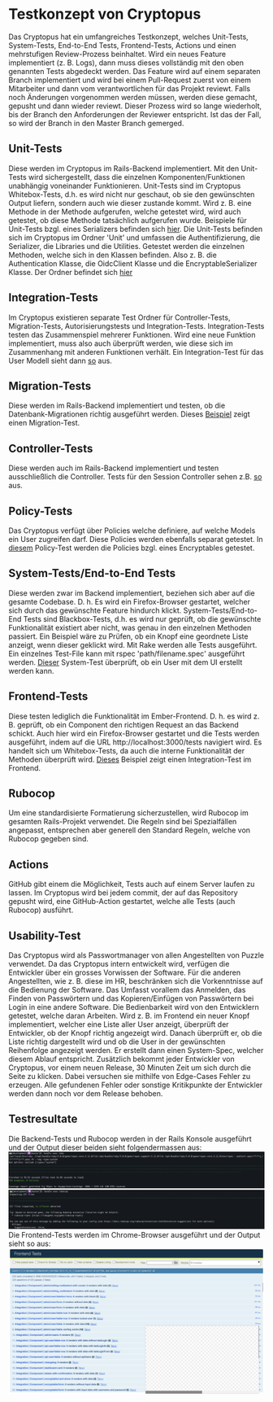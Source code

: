 # Testkonzept von Cryptopus
Das Cryptopus hat ein umfangreiches Testkonzept, welches Unit-Tests, System-Tests, End-to-End Tests, Frontend-Tests, Actions und einen mehrstufigen Review-Prozess beinhaltet.
Wird ein neues Feature implementiert (z. B. Logs), dann muss dieses vollständig mit den oben genannten Tests abgedeckt werden.
Das Feature wird auf einem separaten Branch implementiert und wird bei einem Pull-Request zuerst von einem Mitarbeiter und dann vom verantwortlichen für das Projekt reviewt.
Falls noch Änderungen vorgenommen werden müssen, werden diese gemacht, gepusht und dann wieder reviewt.
Dieser Prozess wird so lange wiederholt, bis der Branch den Anforderungen der Reviewer entspricht. Ist das der Fall, so wird der Branch in den Master Branch gemerged.

## Unit-Tests
Diese werden im Cryptopus im Rails-Backend implementiert. Mit den Unit-Tests wird sichergestellt, dass die einzelnen Komponenten/Funktionen unabhängig voneinander Funktionieren. Unit-Tests
sind im Cryptopus Whitebox-Tests, d.h. es wird nicht nur geschaut, ob sie den gewünschten Output liefern, sondern auch wie dieser zustande kommt. Wird z. B. eine Methode in der Methode aufgerufen,
welche getestet wird, wird auch getestet, ob diese Methode tatsächlich aufgerufen wurde. Beispiele für Unit-Tests bzgl. eines Serializers befinden sich [hier](https://github.com/puzzle/cryptopus/blob/master/spec/unit/serializers/team_serializer_spec.rb).
Die Unit-Tests befinden sich im Cryptopus im Ordner 'Unit' und umfassen die Authentifizierung, die Serializer, die Libraries und die Utilities. Getestet werden die einzelnen Methoden, welche sich
in den Klassen befinden. Also z. B. die Authentication Klasse, die OidcClient Klasse und die EncryptableSerializer Klasse. Der Ordner befindet sich [hier](https://github.com/puzzle/cryptopus/tree/master/spec/unit)

## Integration-Tests
Im Cryptopus existieren separate Test Ordner für Controller-Tests, Migration-Tests, Autorisierungstests
und Integration-Tests. Integration-Tests testen das Zusammenspiel mehrerer Funktionen. Wird eine neue Funktion implementiert, muss also auch überprüft werden, wie diese sich im Zusammenhang mit anderen
Funktionen verhält. Ein Integration-Test für das User Modell sieht dann [so](https://github.com/puzzle/cryptopus/blob/master/spec/integration/user_login_spec.rb) aus.

## Migration-Tests
Diese werden im Rails-Backend implementiert und testen, ob die Datenbank-Migrationen richtig ausgeführt werden.
Dieses [Beispiel](https://github.com/puzzle/cryptopus/blob/master/spec/migrations/move_file_entries_to_encryptable_files_spec.rb) zeigt einen Migration-Test.

## Controller-Tests
Diese werden auch im Rails-Backend implementiert und testen ausschließlich die Controller. Tests für den Session Controller sehen z.B. [so](https://github.com/puzzle/cryptopus/blob/master/spec/controllers/session_controller_spec.rb) aus.

## Policy-Tests
Das Cryptopus verfügt über Policies welche definiere, auf welche Models ein User zugreifen darf. Diese Policies werden ebenfalls separat getestet.
In [diesem](https://github.com/puzzle/cryptopus/blob/master/spec/policies/encryptable_policy_spec.rb) Policy-Test werden die Policies bzgl. eines Encryptables getestet.

## System-Tests/End-to-End Tests
Diese werden zwar im Backend implementiert, beziehen sich aber auf die gesamte Codebase. D. h. Es wird ein Firefox-Browser gestartet, welcher sich durch das gewünschte Feature hindurch klickt.
System-Tests/End-to-End Tests sind Blackbox-Tests, d.h. es wird nur geprüft, ob die gewünschte Funktionalität existiert aber nicht, was genau in den einzelnen Methoden passiert. Ein Beispiel wäre
zu Prüfen, ob ein Knopf eine geordnete Liste anzeigt, wenn dieser geklickt wird. Mit Rake werden alle Tests ausgeführt. Ein einzelnes Test-File kann mit rspec 'path/filename.spec' ausgeführt werden.
[Dieser](https://github.com/puzzle/cryptopus/blob/master/spec/system/create_user_system_spec.rb
) System-Test überprüft, ob ein User mit dem UI erstellt werden kann.

## Frontend-Tests
Diese testen lediglich die Funktionalität im Ember-Frontend. D. h. es wird z. B. geprüft, ob ein Component den richtigen Request an das Backend schickt. Auch hier wird ein Firefox-Browser gestartet
und die Tests werden ausgeführt, indem auf die URL http://localhost:3000/tests navigiert wird. Es handelt sich um Whitebox-Tests, da auch die interne Funktionalität der Methoden überprüft wird.
[Dieses](https://github.com/puzzle/cryptopus/blob/master/frontend/tests/integration/components/admin/users-test.js
) Beispiel zeigt einen Integration-Test im Frontend.

## Rubocop
Um eine standardisierte Formatierung sicherzustellen, wird Rubocop im gesamten Rails-Projekt verwendet. Die Regeln sind bei Spezialfällen angepasst, entsprechen aber generell den Standard Regeln, welche von Rubocop gegeben sind.

## Actions
GitHub gibt einem die Möglichkeit, Tests auch auf einem Server laufen zu lassen. Im Cryptopus wird bei jedem commit, der auf das Repository gepusht wird, eine GitHub-Action gestartet,
welche alle Tests (auch Rubocop) ausführt.

## Usability-Test
Das Cryptopus wird als Passwortmanager von allen Angestellten von Puzzle verwendet. Da das Cryptopus intern entwickelt wird, verfügen die Entwickler über ein grosses
Vorwissen der Software. Für die anderen Angestellten, wie z. B. diese im HR, beschränken sich die Vorkenntnisse auf die Bedienung der Software. Das Umfasst vorallem
das Anmelden, das Finden von Passwörtern und das Kopieren/Einfügen von Passwörtern bei Login in eine andere Software. Die Bedienbarkeit wird von den Entwicklern
getestet, welche daran Arbeiten. Wird z. B. im Frontend ein neuer Knopf implementiert, welcher eine Liste aller User anzeigt, überprüft der Entwickler, 
ob der Knopf richtig angezeigt wird. Danach überprüft er, ob die Liste richtig dargestellt wird und ob die User in der gewünschten Reihenfolge angezeigt werden.
Er erstellt dann einen System-Spec, welcher diesem Ablauf entspricht.
Zusätzlich bekommt jeder Entwickler von Cryptopus, vor einem neuen Release, 30 Minuten Zeit um sich durch die Seite zu klicken. Dabei versuchen sie mithilfe von Edge-Cases Fehler zu erzeugen. Alle gefundenen Fehler oder sonstige Kritikpunkte der Entwickler werden dann noch vor dem Release behoben.

## Testresultate
Die Backend-Tests und Rubocop werden in der Rails Konsole ausgeführt und der Output dieser beiden sieht folgendermassen aus:
![Rails](public/images/backend_specs_results.png)
![Rubocop](public/images/rubocop_results.png)
Die Frontend-Tests werden im Chrome-Browser ausgeführt und der Output sieht so aus:
![Ember](public/images/ember_tests_results.png)
